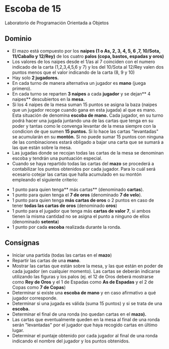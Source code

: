# Escoba de 15
Laboratorio de Programación Orientada a Objetos

## Dominio
+ El mazo está compuesto por los **naipes (1 o As, 2, 3, 4, 5, 6 ,7, 10/Sota, 11/Caballo y 12/Rey)** de los cuatro **palos (copa, bastos, espadas y oros)**
+ Los valores de los naipes desde el 1/as al 7 coinciden con el numero indicado de la carta (1,2,3,4,5,6 y 7) y los del 10/Sota
al 12/Rey valen dos puntos menos que el valor indicando de la carta (8, 9 y 10)
+ Hay solo **2 jugadores.**
+ En cada turno de manera alternativa un jugador es **mano** (juega primero).
+ En cada turno se reparten **3 naipes** a cada **jugador** y se dejan** 4 naipes** descubiertos en la **mesa.**
+ Si los 4 naipes de la mesa suman 15 puntos se asigna la baza (naipes que un jugador recoge cuando gana en esta jugada) al que es mano. Esta situación de denomina **escoba de mano.**
Cada jugador, en su turno podrá hacer una jugada juntando una de las cartas que tenga en su poder y tantas como le convenga levantar de la mesa siempre con la condicion de que sumen **15 puntos.** Si lo hace las cartas "levantadas" se acumularán en su **montón.** Si no puede sumar 15 puntos con ninguna de las combinaciones estará obligado a bajar una carta que se sumará a las que están sobre la mesa.
+ Las jugadas donde se recojan todas las cartas de la mesa se denominan escoba y tendrán una puntuación especial.
+ Cuando se haya repartido todas las cartas del **mazo** se procederá a contabilizar los puntos obtenidos por cada jugador. Para lo cuál será ecesario cotejar las cartas que halla acumulado en su montón empleando el siguiente criterio:
* 1 punto para quien tenga** más cartas** (denominado **cartas**).
* 1 punto para quien tenga el **7 de oros** (denominado **7 de velo**).
* 1 punto para quien tenga **más cartas de oros** o 2 puntos en caso de tener **todas las cartas de oros** (denominado **oros**)
* 1 punto para el jugador que tenga más **cartas de valor 7**, si ambos tienen la misma cantidad no se asigna el punto a ninguno de ellos (denominado **setenta**)
* 1 punto por cada **escoba** realizada durante la ronda.

## Consignas
+ Iniciar una partida (todas las cartas en el **mazo**)
+ Repartir las cartas de una **mano**.
+ Mostrar las cartas que están sobre la mesa, y las que están en poder de cada jugador (en cualquier momento). Las cartas se deberán indicarse utilizando las figuras y los palos (ej. el 12 de Oros deberá mostrarse como **Rey de Oros** y el 1 de Espadas como **As de Espadas** y el 2 de Copas como **7 de Copas**) 
+ Determinar si existe una **escoba de mano** y en caso afirmativo a qué jugador corresponde.
+ Determinar si una jugada es válida (suma 15 puntos) y si se trata de una **escoba.**
+ Determinar el final de una ronda (no quedan cartas en el **mazo).**
+ Las cartas que eventualmente queden en la mesa al final de una ronda serán "levantadas" por el jugador que haya recogido cartas en último lugar.
+ Determinar el puntaje obtenido por cada jugador al final de una ronda indicando el nombre del jugador y los puntos obtenidos.
